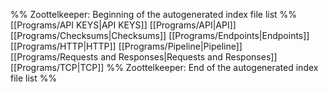 %% Zoottelkeeper: Beginning of the autogenerated index file list  %%
 [[Programs/API KEYS|API KEYS]]
 [[Programs/API|API]]
 [[Programs/Checksums|Checksums]]
 [[Programs/Endpoints|Endpoints]]
 [[Programs/HTTP|HTTP]]
 [[Programs/Pipeline|Pipeline]]
 [[Programs/Requests and Responses|Requests and Responses]]
 [[Programs/TCP|TCP]]
%% Zoottelkeeper: End of the autogenerated index file list  %%
